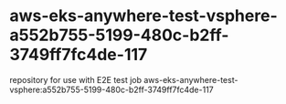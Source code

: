 # aws-eks-anywhere-test-vsphere-a552b755-5199-480c-b2ff-3749ff7fc4de-117
repository for use with E2E test job aws-eks-anywhere-test-vsphere:a552b755-5199-480c-b2ff-3749ff7fc4de-117
